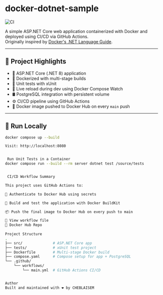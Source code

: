 # docker-dotnet-sample

![CI](https://github.com/CHEBLAISEM/docker-dotnet-sample/actions/workflows/main.yml/badge.svg)

A simple ASP.NET Core web application containerized with Docker and deployed using CI/CD via GitHub Actions.  
Originally inspired by [Docker's .NET Language Guide](https://docs.docker.com/language/dotnet/).

---

## 🧩 Project Highlights

- 🧱 ASP.NET Core (.NET 8) application
- 🐳 Dockerized with multi-stage builds
- 🧪 Unit tests with xUnit
- 🔁 Live reload during dev using Docker Compose Watch
- 🛢️ PostgreSQL integration with persistent volume
- ⚙️ CI/CD pipeline using GitHub Actions
- 🚢 Docker image pushed to Docker Hub on every `main` push

---

## 🚀 Run Locally

```bash
docker compose up --build

Visit: http://localhost:8080


 Run Unit Tests in a Container
docker compose run --build --rm server dotnet test /source/tests


 CI/CD Workflow Summary

This project uses GitHub Actions to:

🔐 Authenticate to Docker Hub using secrets

🧪 Build and test the application with Docker BuildKit

📦 Push the final image to Docker Hub on every push to main

🔗 View workflow file
🔗 Docker Hub Repo
 
Project Structure
.
├── src/              # ASP.NET Core app
├── tests/            # xUnit test project
├── Dockerfile        # Multi-stage Docker build
├── compose.yaml      # Compose setup for app + PostgreSQL
└── .github/
    └── workflows/
        └── main.yml  # GitHub Actions CI/CD


Author
Built and maintained with ❤️ by CHEBLAISEM
